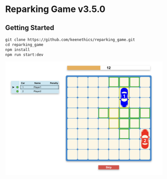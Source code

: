 # Reparking Game v3.5.0

## Getting Started

```
git clone https://github.com/keenethics/reparking_game.git
cd reparking_game
npm install
npm run start:dev
```

![Game view](game_view.png)
